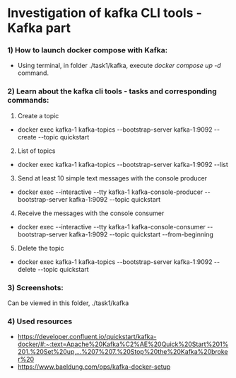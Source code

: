 # Investigation of kafka CLI tools - Kafka part

### 1) How to launch docker compose with Kafka:

- Using terminal, in folder ./task1/kafka, execute *docker compose up -d* command.

### 2) Learn about the kafka cli tools - tasks and corresponding commands:

1. Create a topic
- docker exec kafka-1 kafka-topics --bootstrap-server kafka-1:9092 --create --topic quickstart
2. List of topics
- docker exec kafka-1 kafka-topics --bootstrap-server kafka-1:9092 --list
3. Send at least 10 simple text messages with the console producer
- docker exec --interactive --tty kafka-1 kafka-console-producer --bootstrap-server kafka-1:9092 --topic quickstart
4. Receive the messages with the console consumer
- docker exec --interactive --tty kafka-1 kafka-console-consumer --bootstrap-server kafka-1:9092 --topic quickstart --from-beginning
5. Delete the topic
- docker exec kafka-1 kafka-topics --bootstrap-server kafka-1:9092 --delete --topic quickstart

### 3) Screenshots:

Can be viewed in this folder, ./task1/kafka

### 4) Used resources 

- https://developer.confluent.io/quickstart/kafka-docker/#:~:text=Apache%20Kafka%C2%AE%20Quick%20Start%201%201.%20Set%20up,...%207%207.%20Stop%20the%20Kafka%20broker%20
- https://www.baeldung.com/ops/kafka-docker-setup